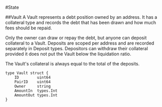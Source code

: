 #State

##Vault
A Vault represents a debt position owned by an address. It has a collateral type and records the debt that has been drawn and how much fees should be repaid.

Only the owner can draw or repay the debt, but anyone can deposit collateral to a Vault. Deposits are scoped per address and are recorded separately in Deposit types. Depositors can withdraw their collateral provided it does not put the Vault below the liquidation ratio.

The Vault's collateral is always equal to the total of the deposits.

	type Vault struct {
		ID        uint64
		PairID    uint64
		Owner     string
		AmountIn  types.Int
		AmountOut types.Int
	}	

